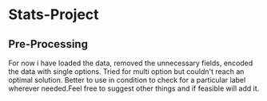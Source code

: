 # Stats-Project

## Pre-Processing
For now i have loaded the data, removed the unnecessary fields, encoded the data with single options. Tried for multi option but couldn't reach an optimal solution. Better to use in condition to check for a particular label wherever needed.Feel free to suggest other things and if feasible will add it.
